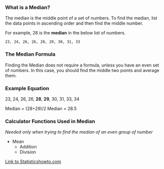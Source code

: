 ### What is a Median?

The median is the middle point of a set of numbers. To find the median, list the data points in ascending order and then find the middle number.

For example, 28 is the **median** in the below list of numbers.

    23, 24, 26, 26, 28, 29, 30, 31, 33

### The Median Formula

Finding the Median does not require a formula, unless you have an even set of numbers.  In this case, you should find the middle two points and average them.

### Example Equation

23, 24, 26, 26, **28**, **29**, 30, 31, 33, 34

Median = (28+29)/2
Median = 28.5

### Calculator Functions Used in Median
*Needed only when trying to find the median of an even group of number*
 
 * Mean
   * Addition
   * Division

[Link to Statisticshowto.com](https://www.statisticshowto.com/probability-and-statistics/statistics-definitions/mean-median-mode/)